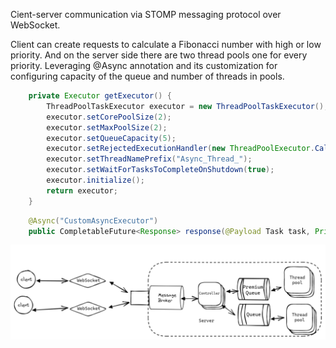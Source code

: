 Cient-server communication via STOMP messaging protocol over WebSocket.

Client can create requests to calculate a Fibonacci number with high or low priority.
And on the server side there are two thread pools one for every priority. 
Leveraging @Async annotation and its customization for configuring capacity of the queue and
number of threads in pools.

````java
    private Executor getExecutor() {
        ThreadPoolTaskExecutor executor = new ThreadPoolTaskExecutor();
        executor.setCorePoolSize(2);
        executor.setMaxPoolSize(2);
        executor.setQueueCapacity(5);
        executor.setRejectedExecutionHandler(new ThreadPoolExecutor.CallerRunsPolicy());
        executor.setThreadNamePrefix("Async_Thread_");
        executor.setWaitForTasksToCompleteOnShutdown(true);
        executor.initialize();
        return executor;
    }
````
````java
    @Async("CustomAsyncExecutor")
    public CompletableFuture<Response> response(@Payload Task task, Principal user) throws InterruptedException {
````
![](Arhitecture.png)

